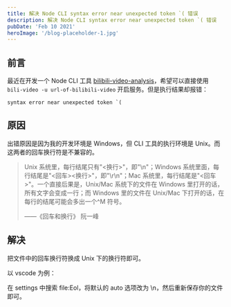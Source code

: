 ```yaml
---
title: 解决 Node CLI syntax error near unexpected token `( 错误
description: 解决 Node CLI syntax error near unexpected token `( 错误
pubDate: 'Feb 10 2021'
heroImage: '/blog-placeholder-1.jpg'
---
```


## 前言

最近在开发一个 Node CLI 工具 [bilibili-video-analysis](https://www.npmjs.com/package/bilibili-video-analysis)，希望可以直接使用 `bili-video -u url-of-bilibili-video` 开启服务。但是执行结果却报错：

```
syntax error near unexpected token `(
```

## 原因

出错原因是因为我的开发环境是 Windows，但 CLI 工具的执行环境是 Unix。而这两者的回车换行符是不兼容的。

> Unix 系统里，每行结尾只有"<换行>"，即"\n"；Windows 系统里面，每行结尾是"<回车><换行>"，即"\r\n"；Mac 系统里，每行结尾是"<回车>"。一个直接后果是，Unix/Mac 系统下的文件在 Windows 里打开的话，所有文字会变成一行；而 Windows 里的文件在 Unix/Mac 下打开的话，在每行的结尾可能会多出一个^M 符号。
>
> ——《回车和换行》 阮一峰

## 解决

把文件中的回车换行符换成 Unix 下的换行符即可。

以 vscode 为例：

在 settings 中搜索 file:Eol，将默认的 auto 选项改为 \n，然后重新保存你的文件即可。
